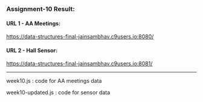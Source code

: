 ### Assignment-10 Result:

#### URL 1 - AA Meetings:
https://data-structures-final-jainsambhav.c9users.io:8080/

#### URL 2 - Hall Sensor:
https://data-structures-final-jainsambhav.c9users.io:8081/

---


week10.js : code for AA meetings data 

week10-updated.js : code for sensor data




